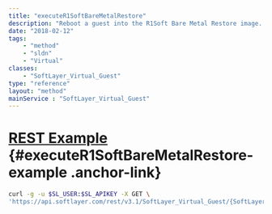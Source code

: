 ```yaml
---
title: "executeR1SoftBareMetalRestore"
description: "Reboot a guest into the R1Soft Bare Metal Restore image. "
date: "2018-02-12"
tags:
    - "method"
    - "sldn"
    - "Virtual"
classes:
    - "SoftLayer_Virtual_Guest"
type: "reference"
layout: "method"
mainService : "SoftLayer_Virtual_Guest"
---
```


# [REST Example](#executeR1SoftBareMetalRestore-example) <a href="/article/rest/"><i class="fas fa-question"></i></a> {#executeR1SoftBareMetalRestore-example .anchor-link} 
```bash
curl -g -u $SL_USER:$SL_APIKEY -X GET \
'https://api.softlayer.com/rest/v3.1/SoftLayer_Virtual_Guest/{SoftLayer_Virtual_GuestID}/executeR1SoftBareMetalRestore'
```
